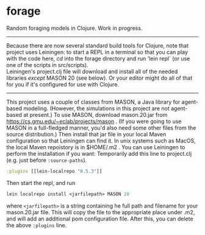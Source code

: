 # forage
Random foraging models in Clojure.
Work in progress.

---

Because there are now several standard build tools for Clojure, note
that project uses Leiningen: to start a REPL in a terminal so that you
can play with the code here, *cd* into the forage directory and
run 'lein repl` (or use one of the scripts in src/scripts).  
Leiningen's project.clj file will download and install all of
the needed libraries *except* MASON 20 (see below).  Or your editor
might do all of that for you if it's configured for use with Clojure.

---

This project uses a couple of classes from MASON, a Java library for
agent-based modeling.  (However, the simulations in this project are
not agent-based at present.)  To use MASON, download mason.20.jar from
https://cs.gmu.edu/~eclab/projects/mason .  (If you were going to use
MASON in a full-fledged manner, you'd also need some other files from the
source distribution.) Then install that jar file in your local Maven 
configuration so that Leiningen can find it.  In unix systems such as MacOS,
the local Maven repoistory is in $HOME/.m2 .  You can use Leiningen to
perform the installation if you want:  Temporarily add this line to
project.clj (e.g. just before `:source-paths`).
```clojure
:plugins [[lein-localrepo "0.5.3"]]
```
Then start the repl, and run 
```clojure
lein localrepo install <jarfilepath> MASON 20
```
where `<jarfilepath>` is a string containing he full path and filename
for your mason.20.jar file.  This will copy the file to the
appropriate place under .m2, and will add an additional pom
configuration file.  After this, you can delete the above `:plugins`
line.


<!-- (Preliminary work appeared in the foond repo.) -->
